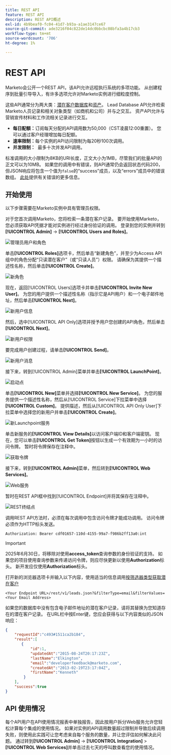 ```yaml
---
title: REST API
feature: REST API
description: REST API概述
exl-id: 4b9beaf0-fc04-41d7-b93a-a1ae3147ce67
source-git-commit: ade3216f04c822de14dc0bbcbc08bfa3a4b17cb3
workflow-type: tm+mt
source-wordcount: '706'
ht-degree: 1%

---
```


# REST API

Marketo会公开一个REST API，该API允许远程执行系统的多项功能。 从创建程序到批量引导导入，有许多选项允许对Marketo实例进行细粒度控制。

这些API通常分为两大类：[潜在客户数据库](https://developer.adobe.com/marketo-apis/api/mapi/)和[资产](https://developer.adobe.com/marketo-apis/api/asset/)。 Lead Database API允许检索Marketo人员记录和相关对象类型（如商机和公司）并与之交互。 资产API允许与营销宣传材料和工作流相关记录进行交互。

- **每日配额：**&#x200B;订阅每天分配的API调用数为50,000（CST凌晨12:00重置）。 您可以通过客户经理增加每日配额。
- **速率限制：**&#x200B;每个实例的API访问限制为每20秒100次调用。
- **并发限制：**  最多十次并发API调用。

标准调用的大小限制为8KB的URI长度，正文大小为1MB，尽管我们的批量API的正文可以为10MB。 如果您的调用中有错误，则API通常仍会返回状态代码200，但JSON响应将包含一个值为`false`的“success”成员，以及“errors”成员中的错误数组。 [此处](error-codes.md)提供有关错误的更多信息。

## 开始使用

以下步骤需要在Marketo实例中具有管理员权限。

对于您首次调用Marketo，您将检索一条潜在客户记录。 要开始使用Marketo，您必须获取API凭据才能对实例进行经过身份验证的调用。 登录到您的实例并转到&#x200B;**[!UICONTROL Admin]** -> **[!UICONTROL Users and Roles]**。

![管理员用户和角色](assets/admin-users-and-roles.png)

单击&#x200B;**[!UICONTROL Roles]**&#x200B;选项卡，然后单击“新建角色”，并至少为Access API组中的角色分配“只读潜在客户”（或“只读人员”）权限。 请确保为其提供一个描述性名称，然后单击&#x200B;**[!UICONTROL Create]**。

![新角色](assets/new-role.png)

现在，返回[!UICONTROL Users]选项卡并单击&#x200B;**[!UICONTROL Invite New User]**。 为您的用户提供一个描述性名称（指示它是API用户）和一个电子邮件地址，然后单击&#x200B;**[!UICONTROL Next]**。

![新用户信息](assets/new-user-info.png)

然后，选中[!UICONTROL API Only]选项并授予用户您创建的API角色，然后单击&#x200B;**[!UICONTROL Next]**。

![新用户权限](assets/new-user-permissions.png)

要完成用户创建过程，请单击&#x200B;**[!UICONTROL Send]**。

![新用户消息](assets/new-user-message.png)

接下来，转到[!UICONTROL Admin]菜单并单击&#x200B;**[!UICONTROL LaunchPoint]**。

![启动点](assets/admin-launchpoint.png)

单击&#x200B;**[!UICONTROL New]**&#x200B;菜单并选择&#x200B;**[!UICONTROL New Service]**。 为您的服务提供一个描述性名称，然后从[!UICONTROL Service]下拉菜单中选择&#x200B;**[!UICONTROL Custom]**。 提供描述，然后从[!UICONTROL API Only User]下拉菜单中选择您的新用户并单击&#x200B;**[!UICONTROL Create]**。

![新Launchpoint服务](assets/admin-launchpoint-new-service.png)

单击新服务的&#x200B;**[!UICONTROL View Details]**&#x200B;以访问客户端ID和客户端密钥。 现在，您可以单击&#x200B;**[!UICONTROL Get Token]**&#x200B;按钮以生成一个有效期为一小时的访问令牌。 暂时将令牌保存在注释中。

![获取令牌](assets/get-token.png)

接下来，转到&#x200B;**[!UICONTROL Admin]**&#x200B;菜单，然后转到&#x200B;**[!UICONTROL Web Services]**。

![Web服务](assets/admin-web-services.png)

暂时在REST API框中找到[!UICONTROL Endpoint]并将其保存在注释中。

![REST终结点](assets/admin-web-services-rest-endpoint-1.png)

调用REST API方法时，必须在每次调用中包含访问令牌才能成功调用。 访问令牌必须作为HTTP标头发送。

```
Authorization: Bearer cdf01657-110d-4155-99a7-f986b2ff13a0:int
```

>[!IMPORTANT]
>
>2025年6月30日，将移除对使用&#x200B;**access_token**&#x200B;查询参数的身份验证的支持。 如果您的项目使用查询参数来传递访问令牌，则应尽快更新以使用&#x200B;**Authorization**&#x200B;标头。 新开发应仅使用&#x200B;**Authorization**&#x200B;标头。

打开新的浏览器选项卡并输入以下内容，使用适当的信息调用[按筛选器类型获取潜在客户](https://developer.adobe.com/marketo-apis/api/mapi/#tag/Leads/operation/getLeadsByFilterUsingGET)

```
<Your Endpoint URL>/rest/v1/leads.json?&filterType=email&filterValues=<Your Email Address>
```

如果您的数据库中没有包含电子邮件地址的潜在客户记录，请将其替换为您知道存在的潜在客户记录。 在URL栏中按Enter键，您应会获得与以下内容类似的JSON响应：

```json
{
    "requestId":"c493#1511ca2b184",
    "result":[
       {
           "id":1,
           "updatedAt":"2015-08-24T20:17:23Z",
           "lastName":"Elkington",
           "email":"developerfeedback@marketo.com",
           "createdAt":"2013-02-19T23:17:04Z",
           "firstName":"Kenneth"
        }
    ],
    "success":true
}
```

## API 使用情况

每个API用户在API使用情况报表中单独报告，因此按用户拆分Web服务允许您轻松计算每个集成的使用情况。 如果对实例的API调用数量超过限制并导致后续调用失败，则使用此实践可让您考虑来自每个服务的数量，并让您评估如何解决此问题。 通过转到&#x200B;**[!UICONTROL Admin]** -> **[!UICONTROL Integration]** > **[!UICONTROL Web Services]**&#x200B;并单击过去七天的呼叫数查看您的使用情况。
